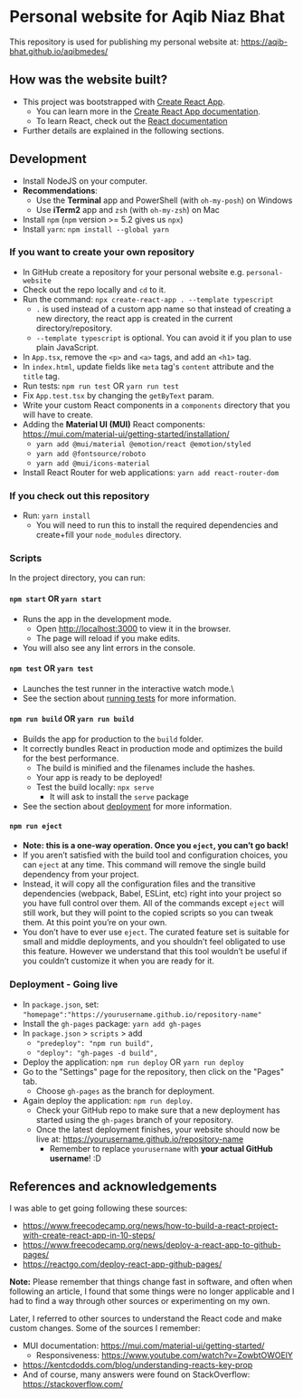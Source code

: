 # Personal website for Aqib Niaz Bhat

This repository is used for publishing my personal website at: <https://aqib-bhat.github.io/aqibmedes/>

## How was the website built?

- This project was bootstrapped with [Create React App](https://github.com/facebook/create-react-app).
  - You can learn more in the [Create React App documentation](https://facebook.github.io/create-react-app/docs/getting-started).
  - To learn React, check out the [React documentation](https://reactjs.org/)
- Further details are explained in the following sections.

## Development

- Install NodeJS on your computer.
- **Recommendations**:
  - Use the **Terminal** app and PowerShell (with `oh-my-posh`) on Windows
  - Use **iTerm2** app and `zsh` (with `oh-my-zsh`) on Mac
- Install `npm` (`npm` version >= 5.2 gives us `npx`)
- Install `yarn`: `npm install --global yarn`

### If you want to create your own repository

- In GitHub create a repository for your personal website e.g. `personal-website`
- Check out the repo locally and `cd` to it.
- Run the command: `npx create-react-app . --template typescript`
  - `.` is used instead of a custom app name so that instead of creating a new directory, the react app is created in the current directory/repository.
  - `--template typescript` is optional. You can avoid it if you plan to use plain JavaScript.
- In `App.tsx`, remove the `<p>` and `<a>` tags, and add an `<h1>` tag.
- In `index.html`, update fields like `meta` tag's `content` attribute and the `title` tag.
- Run tests: `npm run test` OR `yarn run test`
- Fix `App.test.tsx` by changing the `getByText` param.
- Write your custom React components in a `components` directory that you will have to create.
- Adding the **Material UI (MUI)** React components: <https://mui.com/material-ui/getting-started/installation/>
  - `yarn add @mui/material @emotion/react @emotion/styled`
  - `yarn add @fontsource/roboto`
  - `yarn add @mui/icons-material`
- Install React Router for web applications: `yarn add react-router-dom`

### If you check out this repository

- Run: `yarn install`
  - You will need to run this to install the required dependencies and create+fill your `node_modules` directory.

### Scripts

In the project directory, you can run:

#### `npm start` OR `yarn start`

- Runs the app in the development mode.
  - Open [http://localhost:3000](http://localhost:3000) to view it in the browser.
  - The page will reload if you make edits.
- You will also see any lint errors in the console.

#### `npm test` OR `yarn test`

- Launches the test runner in the interactive watch mode.\
- See the section about [running tests](https://facebook.github.io/create-react-app/docs/running-tests) for more information.

#### `npm run build` OR `yarn run build`

- Builds the app for production to the `build` folder.
- It correctly bundles React in production mode and optimizes the build for the best performance.
  - The build is minified and the filenames include the hashes.
  - Your app is ready to be deployed!
  - Test the build locally: `npx serve`
    - It will ask to install the `serve` package
- See the section about [deployment](https://facebook.github.io/create-react-app/docs/deployment) for more information.

#### `npm run eject`

- **Note: this is a one-way operation. Once you `eject`, you can’t go back!**
- If you aren’t satisfied with the build tool and configuration choices, you can `eject` at any time. This command will remove the single build dependency from your project.
- Instead, it will copy all the configuration files and the transitive dependencies (webpack, Babel, ESLint, etc) right into your project so you have full control over them. All of the commands except `eject` will still work, but they will point to the copied scripts so you can tweak them. At this point you’re on your own.
- You don’t have to ever use `eject`. The curated feature set is suitable for small and middle deployments, and you shouldn’t feel obligated to use this feature. However we understand that this tool wouldn’t be useful if you couldn’t customize it when you are ready for it.

### Deployment - Going live

- In `package.json`, set: `"homepage":"https://yourusername.github.io/repository-name"`
- Install the `gh-pages` package: `yarn add gh-pages`
- In `package.json` > `scripts` > add
  - `"predeploy": "npm run build",`
  - `"deploy": "gh-pages -d build",`
- Deploy the application: `npm run deploy` OR `yarn run deploy`
- Go to the "Settings" page for the repository, then click on the "Pages" tab.
  - Choose `gh-pages` as the branch for deployment.
- Again deploy the application: `npm run deploy`.
  - Check your GitHub repo to make sure that a new deployment has started using the `gh-pages` branch of your repository.
  - Once the latest deployment finishes, your website should now be live at: <https://yourusername.github.io/repository-name>
    - Remember to replace `yourusername` with **your actual GitHub username**! :D

## References and acknowledgements

I was able to get going following these sources:

- <https://www.freecodecamp.org/news/how-to-build-a-react-project-with-create-react-app-in-10-steps/>
- <https://www.freecodecamp.org/news/deploy-a-react-app-to-github-pages/>
- <https://reactgo.com/deploy-react-app-github-pages/>

**Note:** Please remember that things change fast in software, and often when following an article, I found that some things were no longer applicable and I had to find a way through other sources or experimenting on my own.

Later, I referred to other sources to understand the React code and make custom changes. Some of the sources I remember:

- MUI documentation: <https://mui.com/material-ui/getting-started/>
  - Responsiveness: <https://www.youtube.com/watch?v=ZowbtOWOElY>
- <https://kentcdodds.com/blog/understanding-reacts-key-prop>
- And of course, many answers were found on StackOverflow: <https://stackoverflow.com/>
